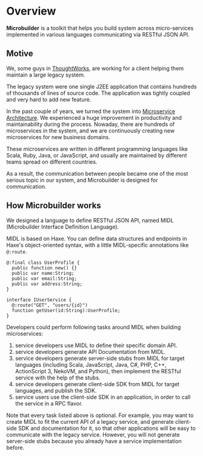 # Overview

**Microbuilder** is a toolkit that helps you build system across micro-services
implemented in various languages communicating via RESTful JSON API.

## Motive

We, some guys in [ThoughtWorks](http://thoughtworks.com/), are working for a client
helping them maintain a large legacy system.

The legacy system were one single J2EE application that contains hundreds of thousands of lines of source code.
The application was tightly coupled and very hard to add new feature.

In the past couple of years,
we turned the system into [Microservice Architecture](http://martinfowler.com/articles/microservices.html).
We experienced a huge improvement in productivity and maintainability during the process.
Nowaday, there are hundreds of microservices in the system,
and we are continuously creating new microservices for new business domains.

These microservices are written in different programming languages
like Scala, Ruby, Java, or JavaScript,
and usually are maintained by different teams spread on different countries.

As a result, the communication between people became one of the most serious topic in our system,
and Microbuilder is designed for communication.

## How Microbuilder works

We designed a language to define RESTful JSON API,
named MIDL (Microbuilder Interface Definition Language).

MIDL is based on Haxe.
You can define data structures and endpoints in Haxe's object-oriented syntax,
with a little MIDL-specific annotations like `@:route`.

    @:final class UserProfile {
      public function new() {}
      public var name:String;
      public var email:String;
      public var address:String;
    }

    interface IUserService {
      @:route("GET", "users/{id}")
      function getUser(id:String):UserProfile;
    }


Developers could perform following tasks around MIDL when building microservices:

1.  service developers use MIDL to define their specific domain API.
1.  service developers generate API Documentation from MIDL.
1. service developers generate server-side stubs from MIDL for target languages (including Scala, JavaScript, Java, C#, PHP, C++, ActionScript 3, NekoVM, and Python), then implement the RESTful service with the help of the stubs.
1. service developers generate client-side SDK from MIDL for target languages, and publish the SDK.
1. service users use the client-side SDK in an application, in order to call the service in a RPC flavor.

Note that every task listed above is optional.
For example, you may want to create MIDL to fit the current API of a legacy service,
and generate client-side SDK and documentation for it,
so that other applications will be easy to communicate with the legacy service.
However, you will not generate server-side stubs
because you already have a service implementation before.
